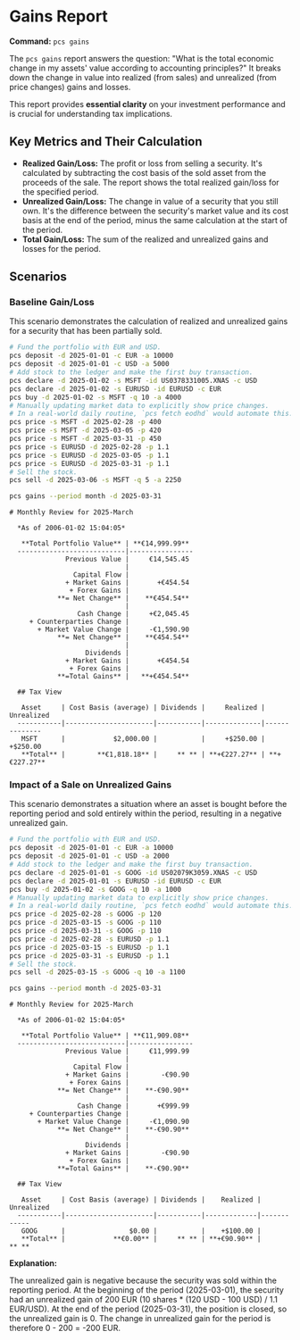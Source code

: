 # Gains Report

**Command:** `pcs gains`

The `pcs gains` report answers the question: "What is the total economic change in my assets' value according to accounting principles?" It breaks down the change in value into realized (from sales) and unrealized (from price changes) gains and losses.

This report provides **essential clarity** on your investment performance and is crucial for understanding tax implications.

## Key Metrics and Their Calculation

*   **Realized Gain/Loss:** The profit or loss from selling a security. It's calculated by subtracting the cost basis of the sold asset from the proceeds of the sale. The report shows the total realized gain/loss for the specified period.
*   **Unrealized Gain/Loss:** The change in value of a security that you still own. It's the difference between the security's market value and its cost basis at the end of the period, minus the same calculation at the start of the period.
*   **Total Gain/Loss:** The sum of the realized and unrealized gains and losses for the period.

## Scenarios

### Baseline Gain/Loss

This scenario demonstrates the calculation of realized and unrealized gains for a security that has been partially sold.

```bash setup
# Fund the portfolio with EUR and USD.
pcs deposit -d 2025-01-01 -c EUR -a 10000
pcs deposit -d 2025-01-01 -c USD -a 5000
# Add stock to the ledger and make the first buy transaction.
pcs declare -d 2025-01-02 -s MSFT -id US0378331005.XNAS -c USD
pcs declare -d 2025-01-02 -s EURUSD -id EURUSD -c EUR
pcs buy -d 2025-01-02 -s MSFT -q 10 -a 4000
# Manually updating market data to explicitly show price changes.
# In a real-world daily routine, `pcs fetch eodhd` would automate this.
pcs price -s MSFT -d 2025-02-28 -p 400
pcs price -s MSFT -d 2025-03-05 -p 420
pcs price -s MSFT -d 2025-03-31 -p 450
pcs price -s EURUSD -d 2025-02-28 -p 1.1
pcs price -s EURUSD -d 2025-03-05 -p 1.1
pcs price -s EURUSD -d 2025-03-31 -p 1.1
# Sell the stock.
pcs sell -d 2025-03-06 -s MSFT -q 5 -a 2250
```

```bash run
pcs gains --period month -d 2025-03-31
```

```console check
# Monthly Review for 2025-March

  *As of 2006-01-02 15:04:05*

   **Total Portfolio Value** | **€14,999.99** 
  ---------------------------|----------------
              Previous Value |     €14,545.45 
                             |                
                Capital Flow |                
              + Market Gains |       +€454.54 
               + Forex Gains |                
            **= Net Change** |    **€454.54** 
                             |                
                 Cash Change |     +€2,045.45 
     + Counterparties Change |                
       + Market Value Change |     -€1,590.90 
            **= Net Change** |    **€454.54** 
                             |                
                   Dividends |                
              + Market Gains |       +€454.54 
               + Forex Gains |                
            **=Total Gains** |   **+€454.54** 

  ## Tax View

   Asset     | Cost Basis (average) | Dividends |     Realized |   Unrealized 
  -----------|----------------------|-----------|--------------|--------------
   MSFT      |            $2,000.00 |           |     +$250.00 |     +$250.00 
   **Total** |        **€1,818.18** |     ** ** | **+€227.27** | **+€227.27**
```

### Impact of a Sale on Unrealized Gains

This scenario demonstrates a situation where an asset is bought before the reporting period and sold entirely within the period, resulting in a negative unrealized gain.

```bash setup
# Fund the portfolio with EUR and USD.
pcs deposit -d 2025-01-01 -c EUR -a 10000
pcs deposit -d 2025-01-01 -c USD -a 2000
# Add stock to the ledger and make the first buy transaction.
pcs declare -d 2025-01-01 -s GOOG -id US02079K3059.XNAS -c USD
pcs declare -d 2025-01-01 -s EURUSD -id EURUSD -c EUR
pcs buy -d 2025-01-02 -s GOOG -q 10 -a 1000
# Manually updating market data to explicitly show price changes. 
# In a real-world daily routine, `pcs fetch eodhd` would automate this.
pcs price -d 2025-02-28 -s GOOG -p 120
pcs price -d 2025-03-15 -s GOOG -p 110
pcs price -d 2025-03-31 -s GOOG -p 110
pcs price -d 2025-02-28 -s EURUSD -p 1.1
pcs price -d 2025-03-15 -s EURUSD -p 1.1
pcs price -d 2025-03-31 -s EURUSD -p 1.1
# Sell the stock.
pcs sell -d 2025-03-15 -s GOOG -q 10 -a 1100
```

```bash run
pcs gains --period month -d 2025-03-31
```

```console check
# Monthly Review for 2025-March

  *As of 2006-01-02 15:04:05*

   **Total Portfolio Value** | **€11,909.08** 
  ---------------------------|----------------
              Previous Value |     €11,999.99 
                             |                
                Capital Flow |                
              + Market Gains |        -€90.90 
               + Forex Gains |                
            **= Net Change** |    **-€90.90** 
                             |                
                 Cash Change |       +€999.99 
     + Counterparties Change |                
       + Market Value Change |     -€1,090.90 
            **= Net Change** |    **-€90.90** 
                             |                
                   Dividends |                
              + Market Gains |        -€90.90 
               + Forex Gains |                
            **=Total Gains** |    **-€90.90** 

  ## Tax View

   Asset     | Cost Basis (average) | Dividends |    Realized | Unrealized 
  -----------|----------------------|-----------|-------------|------------
   GOOG      |                $0.00 |           |    +$100.00 |            
   **Total** |            **€0.00** |     ** ** | **+€90.90** |      ** **
```

**Explanation:**

The unrealized gain is negative because the security was sold within the reporting period. At the beginning of the period (2025-03-01), the security had an unrealized gain of 200 EUR (10 shares * (120 USD - 100 USD) / 1.1 EUR/USD). At the end of the period (2025-03-31), the position is closed, so the unrealized gain is 0. The change in unrealized gain for the period is therefore 0 - 200 = -200 EUR.